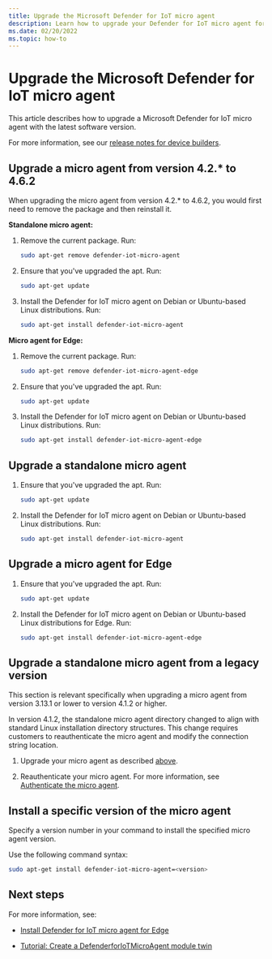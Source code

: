 ```yaml
---
title: Upgrade the Microsoft Defender for IoT micro agent
description: Learn how to upgrade your Defender for IoT micro agent for device builders.
ms.date: 02/20/2022
ms.topic: how-to
---
```


# Upgrade the Microsoft Defender for IoT micro agent

This article describes how to upgrade a Microsoft Defender for IoT micro agent with the latest software version.

For more information, see our [release notes for device builders](release-notes.md).

## Upgrade a micro agent from version 4.2.* to 4.6.2

When upgrading the micro agent from version 4.2.* to 4.6.2, you would first need to remove the package and then reinstall it.

**Standalone micro agent:**

1. Remove the current package. Run:

    ```bash
    sudo apt-get remove defender-iot-micro-agent
    ```

1. Ensure that you've upgraded the apt. Run:

    ```bash
    sudo apt-get update
    ```

1. Install the Defender for IoT micro agent on Debian or Ubuntu-based Linux distributions. Run:

    ```bash
    sudo apt-get install defender-iot-micro-agent
    ```

**Micro agent for Edge:**

1. Remove the current package. Run:

    ```bash
    sudo apt-get remove defender-iot-micro-agent-edge
    ```

1. Ensure that you've upgraded the apt. Run:

    ```bash
    sudo apt-get update
    ```

1. Install the Defender for IoT micro agent on Debian or Ubuntu-based Linux distributions. Run:

    ```bash
    sudo apt-get install defender-iot-micro-agent-edge
    ```

## Upgrade a standalone micro agent

1. Ensure that you've upgraded the apt. Run:

    ```bash
    sudo apt-get update
    ```

1. Install the Defender for IoT micro agent on Debian or Ubuntu-based Linux distributions. Run:

    ```bash
    sudo apt-get install defender-iot-micro-agent
    ```

## Upgrade a micro agent for Edge

1. Ensure that you've upgraded the apt. Run:

    ```bash
    sudo apt-get update
    ```

1. Install the Defender for IoT micro agent on Debian or Ubuntu-based Linux distributions for Edge. Run:

    ```bash
    sudo apt-get install defender-iot-micro-agent-edge
    ```

## Upgrade a standalone micro agent from a legacy version

This section is relevant specifically when upgrading a micro agent from version 3.13.1 or lower to version 4.1.2 or higher.

In version 4.1.2, the standalone micro agent directory changed to align with standard Linux installation directory structures. This change requires customers to reauthenticate the micro agent and modify the connection string location.

1. Upgrade your micro agent as described [above](#upgrade-a-standalone-micro-agent).

1. Reauthenticate your micro agent. For more information, see [Authenticate the micro agent](tutorial-standalone-agent-binary-installation.md#authenticate-the-micro-agent).

## Install a specific version of the micro agent

Specify a version number in your command to install the specified micro agent version.

Use the following command syntax:

```bash
sudo apt-get install defender-iot-micro-agent=<version>
```

## Next steps

For more information, see:

- [Install Defender for IoT micro agent for Edge](how-to-install-micro-agent-for-edge.md)

- [Tutorial: Create a DefenderforIoTMicroAgent module twin](tutorial-create-micro-agent-module-twin.md)
